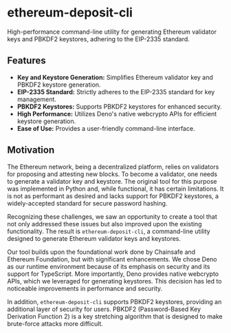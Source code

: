 # ethereum-deposit-cli

High-performance command-line utility for generating Ethereum validator keys and PBKDF2 keystores, adhering to the EIP-2335 standard.

## Features

- **Key and Keystore Generation:** Simplifies Ethereum validator key and PBKDF2 keystore generation.
- **EIP-2335 Standard:** Strictly adheres to the EIP-2335 standard for key management.
- **PBKDF2 Keystores:** Supports PBKDF2 keystores for enhanced security.
- **High Performance:** Utilizes Deno's native webcrypto APIs for efficient keystore generation.
- **Ease of Use:** Provides a user-friendly command-line interface.

## Motivation

The Ethereum network, being a decentralized platform, relies on validators for proposing and attesting new blocks. To become a validator, one needs to generate a validator key and keystore. The original tool for this purpose was implemented in Python and, while functional, it has certain limitations. It is not as performant as desired and lacks support for PBKDF2 keystores, a widely-accepted standard for secure password hashing.

Recognizing these challenges, we saw an opportunity to create a tool that not only addressed these issues but also improved upon the existing functionality. The result is `ethereum-deposit-cli`, a command-line utility designed to generate Ethereum validator keys and keystores.

Our tool builds upon the foundational work done by Chainsafe and Ethereum Foundation, but with significant enhancements. We chose Deno as our runtime environment because of its emphasis on security and its support for TypeScript. More importantly, Deno provides native webcrypto APIs, which we leveraged for generating keystores. This decision has led to noticeable improvements in performance and security.

In addition, `ethereum-deposit-cli` supports PBKDF2 keystores, providing an additional layer of security for users. PBKDF2 (Password-Based Key Derivation Function 2) is a key stretching algorithm that is designed to make brute-force attacks more difficult.
